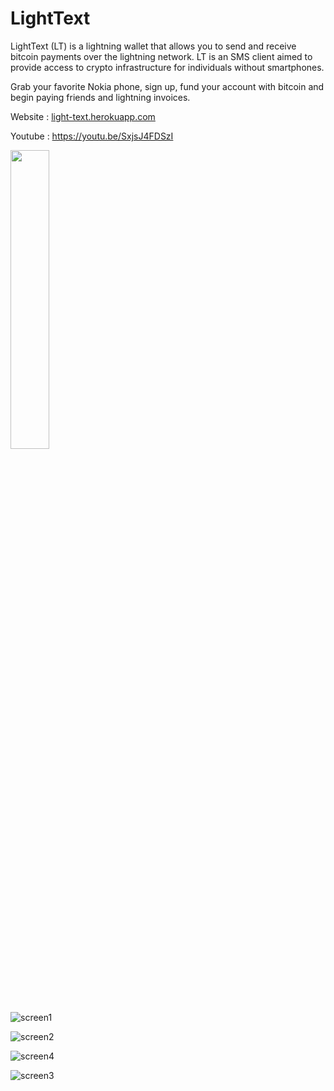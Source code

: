 # LightText
 
LightText (LT) is a lightning wallet that allows you to send and receive bitcoin payments over the lightning network. LT is an SMS client aimed to provide access to crypto infrastructure for individuals without smartphones. 

Grab your favorite Nokia phone, sign up, fund your account with bitcoin and begin paying friends and lightning invoices.

Website : [light-text.herokuapp.com](https://light-text.herokuapp.com/)

Youtube : https://youtu.be/SxjsJ4FDSzI

<img src='https://github.com/light-text/lightText/blob/master/public/images/lightText.gif' width='35%' hegiht='35%'>

![screen1](https://github.com/light-text/lightText/blob/master/public/images/screen.png)

![screen2](https://github.com/light-text/lightText/blob/master/public/images/screen2.png)

![screen4](https://github.com/light-text/lightText/blob/master/public/images/screen4.png)

![screen3](https://github.com/light-text/lightText/blob/master/public/images/screen3.png)
